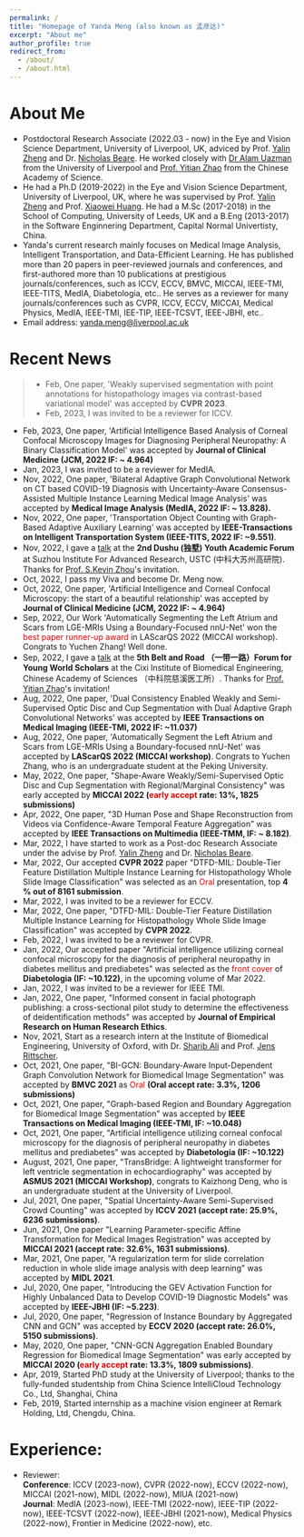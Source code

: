 ```yaml
---
permalink: /
title: "Homepage of Yanda Meng (also known as 孟彦达)"
excerpt: "About me"
author_profile: true
redirect_from: 
  - /about/
  - /about.html
---
```




About Me
====

+ Postdoctoral Research Associate (2022.03 - now) in the Eye and Vision Science Department, University of Liverpool, UK, adviced by Prof. [Yalin Zheng](http://pcwww.liv.ac.uk/~yzheng/) and Dr. [Nicholas Beare](https://www.liverpool.ac.uk/life-course-and-medical-sciences/staff/nicholas-beare/). He worked closely with [Dr Alam Uazman](https://www.liverpool.ac.uk/life-course-and-medical-sciences/staff/uazman-alam/) from the University of Liverpool and [Prof. Yitian Zhao](https://ytianzhao.github.io/) from the Chinese Academy of Science.  
+ He had a Ph.D (2019-2022) in the Eye and Vision Science Department, University of Liverpool, UK, where he was supervised by Prof. [Yalin Zheng](http://pcwww.liv.ac.uk/~yzheng/) and Prof. [Xiaowei Huang](https://cgi.csc.liv.ac.uk/~xiaowei/). He had a M.Sc (2017-2018) in the School of Computing, University of Leeds, UK and a B.Eng (2013-2017) in the Software Enginnering Department, Capital Normal Univertisty, China.
+ Yanda's current research mainly focuses on Medical Image Analysis, Intelligent Transportation, and Data-Efficient Learning. He has published more than 20 papers in peer-reviewed journals and conferences, and first-authored more than 10 publications at prestigious journals/conferences, such as ICCV, ECCV, BMVC, MICCAI, IEEE-TMI, IEEE-TITS, MedIA, Diabetologia, etc.. He serves as a reviewer for many journals/conferences such as CVPR, ICCV, ECCV, MICCAI, Medical Physics, MedIA, IEEE-TMI, IEE-TIP, IEEE-TCSVT, IEEE-JBHI, etc..  
+ Email address: yanda.meng@liverpool.ac.uk





  
Recent News
=== 

> + Feb, One paper, 'Weakly supervised segmentation with point annotations for histopathology images via contrast-based variational model' was accepted by **CVPR 2023**.
> + Feb, 2023, I was invited to be a reviewer for ICCV.  
+ Feb, 2023, One paper, 'Artificial Intelligence Based Analysis of Corneal Confocal Microscopy Images for Diagnosing Peripheral Neuropathy: A Binary Classification Model' was accepted by **Journal of Clinical Medicine (JCM, 2022 IF: ~ 4.964)**
+ Jan, 2023, I was invited to be a reviewer for MedIA.
+ Nov, 2022, One paper, 'Bilateral Adaptive Graph Convolutional Network on CT based COVID-19 Diagnosis with Uncertainty-Aware Consensus-Assisted Multiple Instance Learning Medical Image Analysis' was accepted by **Medical Image Analysis (MedIA, 2022 IF: ~ 13.828).**  
+ Nov, 2022, One paper, 'Transportation Object Counting with Graph-Based Adaptive Auxiliary Learning' was accepted by **IEEE-Transactions on Intelligent Transportation System (IEEE-TITS, 2022 IF: ~9.551)**.  
+ Nov, 2022, I gave a [talk](https://sz.ustc.edu.cn/xwgg_show/993.html) at the **2nd Dushu (独墅) Youth Academic Forum** at Suzhou Institute For Advanced Research, USTC (中科大苏州高研院). Thanks for [Prof. S.Kevin Zhou](http://miraclelab.site/?page_id=149)'s invitation.  
+ Oct, 2022, I pass my Viva and become Dr. Meng now.
+ Oct, 2022, One paper, 'Artificial Intelligence and Corneal Confocal Microscopy: the start of a beautiful relationship' was accepted by **Journal of Clinical Medicine (JCM, 2022 IF: ~ 4.964)**
+ Sep, 2022, Our Work 'Automatically Segmenting the Left Atrium and Scars from LGE-MRIs Using a Boundary-Focused nnU-Net' won the <font color="#dd0000">best paper runner-up award</font> in LAScarQS 2022 (MICCAI workshop). Congrats to Yuchen Zhang! Well done.
+ Sep, 2022, I gave a [talk](https://imed.nimte.ac.cn/view-25467.html) at the **5th Belt and Road （一带一路）Forum for Young World Scholars** at the Cixi Institute of Biomedical Engineering, Chinese Academy of Sciences （中科院慈溪医工所）. Thanks for [Prof. Yitian Zhao](https://ytianzhao.github.io/)'s invitation!   
+ Aug, 2022, One paper, 'Dual Consistency Enabled Weakly and Semi-Supervised Optic Disc and Cup Segmentation with Dual Adaptive Graph Convolutional Networks' was accepted by **IEEE Transactions on Medical Imaging (IEEE-TMI, 2022 IF: ~11.037)**
+ Aug, 2022, One paper, 'Automatically Segment the Left Atrium and Scars from LGE-MRIs Using a Boundary-focused nnU-Net' was accepted by **LAScarQS 2022 (MICCAI workshop)**. Congrats to Yuchen Zhang, who is an undergraduate student at the Peking University.
+ May, 2022, One paper, "Shape-Aware Weakly/Semi-Supervised Optic Disc and Cup Segmentation with Regional/Marginal Consistency" was early accepted by **MICCAI 2022 (<font color="#dd0000">early accept</font> rate: 13%, 1825 submissions)** 
+ Apr, 2022, One paper, "3D Human Pose and Shape Reconstruction from Videos via Confidence-Aware Temporal Feature Aggregation" was accepted by **IEEE Transactions on Multimedia (IEEE-TMM, IF: ~ 8.182)**.
+ Mar, 2022, I have started to work as a Post-doc Research Associate under the advise by Prof. [Yalin Zheng](http://pcwww.liv.ac.uk/~yzheng/) and Dr. [Nicholas Beare](https://www.liverpool.ac.uk/life-course-and-medical-sciences/staff/nicholas-beare/).  
+ Mar, 2022, Our accepted **CVPR 2022** paper "DTFD-MIL: Double-Tier Feature Distillation Multiple Instance Learning for Histopathology Whole Slide Image Classification" was selected as an <font color="#dd0000">Oral</font> presentation, top **4 % out of 8161 submission**.
+ Mar, 2022, I was invited to be a reviewer for ECCV.
+ Mar, 2022, One paper, "DTFD-MIL: Double-Tier Feature Distillation Multiple Instance Learning for Histopathology Whole Slide Image Classification" was accepted by **CVPR 2022**. 
+ Feb, 2022, I was invited to be a reviewer for CVPR.
+ Jan, 2022, Our accepted paper "Artificial intelligence utilizing corneal confocal microscopy for the diagnosis of peripheral neuropathy in diabetes mellitus and prediabetes" was selected as the <font color="#dd0000">front cover</font> of **Diabetologia (IF: ~10.122)**, in the upcoming volume of Mar 2022.
+ Jan, 2022, I was invited to be a reviewer for IEEE TMI.
+ Jan, 2022, One paper, "Informed consent in facial photograph publishing: a cross-sectional pilot study to determine the effectiveness of deidentification methods" was accepted by **Journal of Empirical Research on Human Research Ethics**.  
+ Nov, 2021, Start as a research intern at the Institute of Biomedical Engineering, University of Oxford, with Dr. [Sharib Ali](https://eng.ox.ac.uk/people/sharib-ali/) and Prof. [Jens Rittscher](https://www.ndm.ox.ac.uk/team/jens-rittscher).  
+ Oct, 2021, One paper, "BI-GCN: Boundary-Aware Input-Dependent Graph Convolution Network for Biomedical Image Segmentation" was accepted by **BMVC 2021** as <font color="#dd0000">Oral</font> **(Oral accept rate: 3.3%, 1206 submissions)**  
+ Oct, 2021, One paper, "Graph-based Region and Boundary Aggregation for Biomedical Image Segmentation" was accepted by **IEEE Transactions on Medical Imaging (IEEE-TMI, IF: ~10.048)**
+ Oct, 2021, One paper, "Artificial intelligence utilizing corneal confocal microscopy for the diagnosis of peripheral neuropathy in diabetes mellitus and prediabetes" was accepted by **Diabetologia (IF: ~10.122)**
+ August, 2021, One paper, "TransBridge: A lightweight transformer for left ventricle segmentation in echocardiography" was accepted by **ASMUS 2021 (MICCAI Workshop)**, congrats to Kaizhong Deng, who is an undergraduate student at the University of Liverpool.
+ Jul, 2021, One paper, "Spatial Uncertainty-Aware Semi-Supervised Crowd Counting" was accepted by **ICCV 2021 (accept rate: 25.9%, 6236 submissions)**.
+ Jun, 2021, One paper "Learning Parameter-specific Affine Transformation for Medical Images Registration" was accepted by **MICCAI 2021 (accept rate: 32.6%, 1631 submissions)**.
+ Mar, 2021, One paper, "A regularization term for slide correlation reduction in whole slide image analysis with deep learning" was accepted by **MIDL 2021**.
+ Jul, 2020, One paper, "Introducing the GEV Activation Function for Highly Unbalanced Data to Develop COVID-19 Diagnostic Models" was accepted by **IEEE-JBHI (IF: ~5.223)**.
+ Jul, 2020, One paper, "Regression of Instance Boundary by Aggregated CNN and GCN" was accepted by **ECCV 2020 (accept rate: 26.0%, 5150 submissions)**.
+ May, 2020, One paper, "CNN-GCN Aggregation Enabled Boundary Regression for Biomedical Image Segmentation" was early accepted by **MICCAI 2020 (<font color="#dd0000">early accept</font> rate: 13.3%, 1809 submissions)**.
+ Apr, 2019, Started PhD study at the University of Liverpool; thanks to the fully-funded studentship from China Science IntelliCloud Technology Co., Ltd, Shanghai, China
+ Feb, 2019, Started internship as a machine vision engineer at Remark Holding, Ltd, Chengdu, China.


Experience:
===
+ Reviewer:  
**Conference**: ICCV (2023-now), CVPR (2022-now), ECCV (2022-now), MICCAI (2021-now), MIDL (2022-now), MIUA (2021-now)    
**Journal**: MedIA (2023-now), IEEE-TMI (2022-now), IEEE-TIP (2022-now), IEEE-TCSVT (2022-now), IEEE-JBHI (2021-now), Medical Physics (2022-now), Frontier in Medicine (2022-now), etc.





